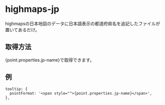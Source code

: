 # highmaps-jp

highmapsの日本地図のデータに日本語表示の都道府県名を追記したファイルが置いてあるだけ。


## 取得方法

{point.properties.jp-name}で取得できます。

## 例

```
tooltip: {
  pointFormat: '<span style="">{point.properties.jp-name}</span>',
},
```
